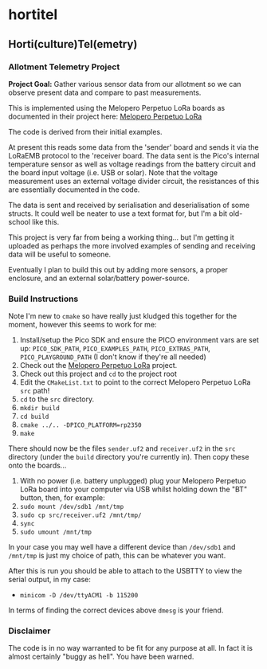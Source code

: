 # hortitel
## Horti(culture)Tel(emetry)
### Allotment Telemetry Project

**Project Goal:** Gather various sensor data from our allotment so we can observe present data and compare to past measurements.

This is implemented using the Melopero Perpetuo LoRa boards as documented in their project here: [Melopero Perpetuo LoRa](https://github.com/melopero/Melopero_Perpetuo_Lora)

The code is derived from their initial examples.

At present this reads some data from the 'sender' board and sends it via the
LoRaEMB protocol to the 'receiver board. The data sent is the Pico's internal
temperature sensor as well as voltage readings from the battery circuit and the
board input voltage (i.e. USB or solar). Note that the voltage measurement uses
an external voltage divider circuit, the resistances of this are essentially
documented in the code.

The data is sent and received by serialisation and deserialisation of some
structs.  It could well be neater to use a text format for, but I'm a bit
old-school like this.

This project is very far from being a working thing... but I'm getting it
uploaded as perhaps the more involved examples of sending and receiving data
will be useful to someone.

Eventually I plan to build this out by adding more sensors, a proper enclosure,
and an external solar/battery power-source.

### Build Instructions

Note I'm new to `cmake` so have really just kludged this together for the moment, however this seems to work for me:

1. Install/setup the Pico SDK and ensure the PICO environment vars are set up: `PICO_SDK_PATH`, `PICO_EXAMPLES_PATH`, `PICO_EXTRAS_PATH`, `PICO_PLAYGROUND_PATH` (I don't know if they're all needed)
2. Check out the [Melopero Perpetuo LoRa](https://github.com/melopero/Melopero_Perpetuo_Lora) project.
3. Check out this project and `cd` to the project root
4. Edit the `CMakeList.txt` to point to the correct Melopero Perpetuo LoRa `src` path!
5. `cd` to the `src` directory.
6. `mkdir build`
7. `cd build`
8. `cmake ../.. -DPICO_PLATFORM=rp2350`
9. `make`

There should now be the files `sender.uf2` and `receiver.uf2` in the `src` directory (under the `build` directory you're currently in). Then copy these onto the boards...

1. With no power (i.e. battery unplugged) plug your Melopero Perpetuo LoRa board into your computer via USB whilst holding down the "BT" button, then, for example:
2. `sudo mount /dev/sdb1 /mnt/tmp`
3. `sudo cp src/receiver.uf2 /mnt/tmp/`
4. `sync`
5. `sudo umount /mnt/tmp`

In your case you may well have a different device than `/dev/sdb1` and `/mnt/tmp` is just my choice of path, this can be whatever you want.

After this is run you should be able to attach to the USBTTY to view the serial output, in my case:

* `minicom -D /dev/ttyACM1 -b 115200`

In terms of finding the correct devices above `dmesg` is your friend.

### Disclaimer 

The code is in no way warranted to be fit for any purpose at all. In fact it is
almost certainly "buggy as hell". You have been warned.
